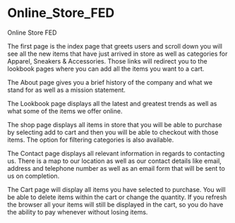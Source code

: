 # Online_Store_FED
 Online Store FED

 
The first page is the index page that greets users and scroll down you will see
all the new items that have just arrived in store as well as categories for Apparel, Sneakers & 
Accessories. Those links will redirect you to the lookbook pages where you can add all the 
items you want to a cart.

The About page gives you a brief history of the company and what we stand for as well
as a mission statement.

The Lookbook page displays all the latest and greatest trends as well as what some of the items 
we offer online. 

The shop page displays all items in store that you will be able to purchase by selecting add to cart and then you 
will be able to checkout with those items. The option for filtering categories is also available. 

The Contact page displays all relevant information in regards to contacting us. There is a 
map to our location as well as our contact details like email, address and telephone number
as well as an email form that will be sent to us on completion.

The Cart page will display all items you have selected to purchase. You will be able to 
delete items within the cart or change the quantity. If you refresh the browser all your 
items will still be displayed in the cart, so you do have the ability to pay whenever without
losing items.
